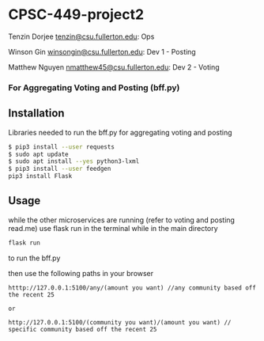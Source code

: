 # CPSC-449-project2

Tenzin Dorjee tenzin@csu.fullerton.edu: Ops

Winson Gin winsongin@csu.fullerton.edu: Dev 1 - Posting

Matthew Nguyen nmatthew45@csu.fullerton.edu: Dev 2 - Voting

### For Aggregating Voting and Posting (bff.py)
## Installation
Libraries needed to run the bff.py for aggregating voting and posting
```bash
$ pip3 install --user requests
$ sudo apt update
$ sudo apt install --yes python3-lxml
$ pip3 install --user feedgen
pip3 install Flask

```

## Usage

while the other microservices are running (refer to voting and posting read.me) 
use flask run in the terminal while in the main directory
```bash
flask run 
```
to run the bff.py

then use the following paths in your browser

```
htttp://127.0.0.1:5100/any/(amount you want) //any community based off the recent 25 

or 

http://127.0.0.1:5100/(community you want)/(amount you want) // specific community based off the recent 25

```
